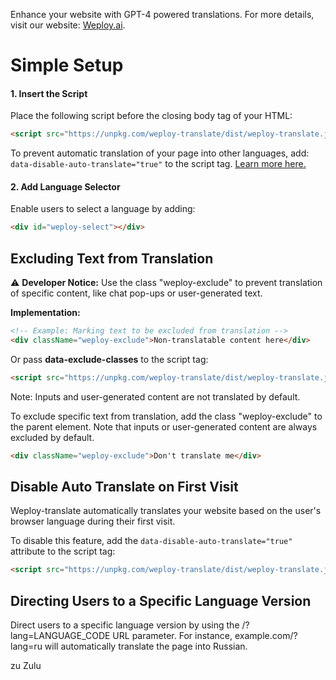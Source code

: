 Enhance your website with GPT-4 powered translations. For more details, visit our website: [Weploy.ai](https://www.weploy.ai).

# Simple Setup

#### 1. Insert the Script
Place the following script before the closing body tag of your HTML:
```html
<script src="https://unpkg.com/weploy-translate/dist/weploy-translate.js" data-weploy-key="YOUR_PROJECT_KEY" data-disable-auto-translate="false" data-exclude-classes="SOME_CLASSES_TO_BE_IGNORED"></script>
```
To prevent automatic translation of your page into other languages, add: `data-disable-auto-translate="true"` to the script tag. [Learn more here.](#user-content-disable-auto-translate-on-first-time-visit)

#### 2. Add Language Selector
Enable users to select a language by adding:
```html
<div id="weploy-select"></div>
```

## Excluding Text from Translation
⚠️ **Developer Notice:** Use the class "weploy-exclude" to prevent translation of specific content, like chat pop-ups or user-generated text.

**Implementation:**
```html
<!-- Example: Marking text to be excluded from translation -->
<div className="weploy-exclude">Non-translatable content here</div>
```

Or pass **data-exclude-classes** to the script tag:
```html
<script src="https://unpkg.com/weploy-translate/dist/weploy-translate.js" data-weploy-key="YOUR_PROJECT_KEY" data-exclude-classes="class1 class2 class3"></script>
```

Note: Inputs and user-generated content are not translated by default.

To exclude specific text from translation, add the class "weploy-exclude" to the parent element. Note that inputs or user-generated content are always excluded by default. 
```html
<div className="weploy-exclude">Don't translate me</div>
```

## Disable Auto Translate on First Visit

Weploy-translate automatically translates your website based on the user's browser language during their first visit.

To disable this feature, add the `data-disable-auto-translate="true"` attribute to the script tag:
```html
<script src="https://unpkg.com/weploy-translate/dist/weploy-translate.js" data-weploy-key="YOUR_PROJECT_KEY" data-disable-auto-translate="true"></script>
```

## Directing Users to a Specific Language Version

Direct users to a specific language version by using the /?lang=LANGUAGE_CODE URL parameter. For instance, example.com/?lang=ru will automatically translate the page into Russian.

zu	Zulu
```



